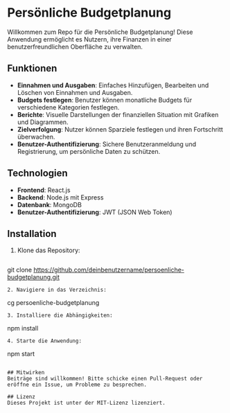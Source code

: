 # Persönliche Budgetplanung

Willkommen zum Repo für die Persönliche Budgetplanung! Diese Anwendung ermöglicht es Nutzern, ihre Finanzen in einer benutzerfreundlichen Oberfläche zu verwalten. 

## Funktionen
- **Einnahmen und Ausgaben**: Einfaches Hinzufügen, Bearbeiten und Löschen von Einnahmen und Ausgaben.
- **Budgets festlegen**: Benutzer können monatliche Budgets für verschiedene Kategorien festlegen.
- **Berichte**: Visuelle Darstellungen der finanziellen Situation mit Grafiken und Diagrammen.
- **Zielverfolgung**: Nutzer können Sparziele festlegen und ihren Fortschritt überwachen.
- **Benutzer-Authentifizierung**: Sichere Benutzeranmeldung und Registrierung, um persönliche Daten zu schützen.

## Technologien
- **Frontend**: React.js
- **Backend**: Node.js mit Express
- **Datenbank**: MongoDB
- **Benutzer-Authentifizierung**: JWT (JSON Web Token)

## Installation
1. Klone das Repository:
   ```
git clone https://github.com/deinbenutzername/persoenliche-budgetplanung.git
```
2. Navigiere in das Verzeichnis:
   ```
cg persoenliche-budgetplanung
```
3. Installiere die Abhängigkeiten:
   ```
npm install
```
4. Starte die Anwendung:
   ```
npm start
``` 

## Mitwirken
Beiträge sind willkommen! Bitte schicke einen Pull-Request oder eröffne ein Issue, um Probleme zu besprechen.

## Lizenz
Dieses Projekt ist unter der MIT-Lizenz lizenziert.